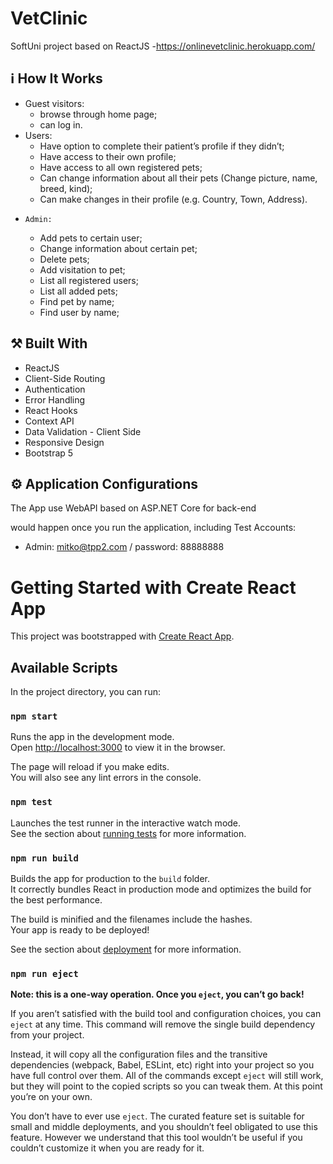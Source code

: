 # VetClinic
SoftUni project based on ReactJS -https://onlinevetclinic.herokuapp.com/

## :information_source: How It Works
-	Guest visitors:
      - browse through home page;
      - can log in.
-	Users:
     -  Have option to complete their patient’s profile if they didn’t;
     -  Have access to their own profile;
     -  Have access to all own registered pets;
     -  Can change information about all their pets (Change picture, name, breed, kind);
     -  Can make changes in their profile (e.g. Country, Town, Address).
-     Admin:
  -	Add pets to certain user;
  -	Change information about certain pet;
  -	Delete pets;
  -	Add visitation to pet;
  -	List all registered users;
  -	List all added pets;
  -	Find pet by name;
  -	Find user by name;

## :hammer_and_pick: Built With
   - ReactJS
   - Client-Side Routing
   - Authentication
   - Error Handling
   - React Hooks
   - Context API
   - Data Validation - Client Side
   - Responsive Design
   - Bootstrap 5

## :gear: Application Configurations

The App use WebAPI based on ASP.NET Core for back-end

would happen once you run the application, including Test Accounts:

   -	Admin: mitko@tpp2.com / password: 88888888


# Getting Started with Create React App

This project was bootstrapped with [Create React App](https://github.com/facebook/create-react-app).

## Available Scripts

In the project directory, you can run:

### `npm start`

Runs the app in the development mode.\
Open [http://localhost:3000](http://localhost:3000) to view it in the browser.

The page will reload if you make edits.\
You will also see any lint errors in the console.

### `npm test`

Launches the test runner in the interactive watch mode.\
See the section about [running tests](https://facebook.github.io/create-react-app/docs/running-tests) for more information.

### `npm run build`

Builds the app for production to the `build` folder.\
It correctly bundles React in production mode and optimizes the build for the best performance.

The build is minified and the filenames include the hashes.\
Your app is ready to be deployed!

See the section about [deployment](https://facebook.github.io/create-react-app/docs/deployment) for more information.

### `npm run eject`

**Note: this is a one-way operation. Once you `eject`, you can’t go back!**

If you aren’t satisfied with the build tool and configuration choices, you can `eject` at any time. This command will remove the single build dependency from your project.

Instead, it will copy all the configuration files and the transitive dependencies (webpack, Babel, ESLint, etc) right into your project so you have full control over them. All of the commands except `eject` will still work, but they will point to the copied scripts so you can tweak them. At this point you’re on your own.

You don’t have to ever use `eject`. The curated feature set is suitable for small and middle deployments, and you shouldn’t feel obligated to use this feature. However we understand that this tool wouldn’t be useful if you couldn’t customize it when you are ready for it.


